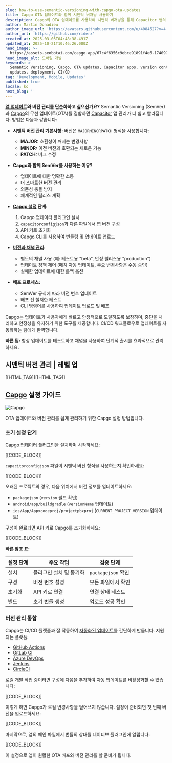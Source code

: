 ```yaml
---
slug: how-to-use-semantic-versioning-with-capgo-ota-updates
title: Capgo OTA 업데이트와 함께 시맨틱 버저닝 사용하기
description: Capgo의 OTA 업데이트를 사용하여 시맨틱 버저닝을 통해 Capacitor 앱의 업데이트와 버전 관리를 간소화하는 방법을 알아보세요.
author: Martin Donadieu
author_image_url: 'https://avatars.githubusercontent.com/u/4084527?v=4'
author_url: 'https://github.com/riderx'
created_at: 2025-03-03T04:48:38.491Z
updated_at: 2025-10-21T10:46:26.000Z
head_image: >-
  https://assets.seobotai.com/capgo.app/67c4f6356c9ebce91891f4e6-1740977344964.jpg
head_image_alt: 모바일 개발
keywords: >-
  Semantic Versioning, Capgo, OTA updates, Capacitor apps, version control, app
  updates, deployment, CI/CD
tag: 'Development, Mobile, Updates'
published: true
locale: ko
next_blog: ''
---
```


**[앱 업데이트](https://capgo.app/plugins/capacitor-updater/)와 버전 관리를 단순화하고 싶으신가요?** Semantic Versioning (SemVer)과 [Capgo](https://capgo.app/)의 무선 업데이트(OTA)를 결합하면 [Capacitor](https://capacitorjs.com/) 앱 관리가 더 쉽고 빨라집니다. 방법은 다음과 같습니다:

-   **시맨틱 버전 관리 기본사항:** 버전은 `MAJORMINORPATCH` 형식을 사용합니다:
    
    -   **MAJOR:** 호환성이 깨지는 변경사항
    -   **MINOR:** 이전 버전과 호환되는 새로운 기능
    -   **PATCH:** 버그 수정
-   **Capgo와 함께 SemVer를 사용하는 이유?**
    
    -   업데이트에 대한 명확한 소통
    -   더 스마트한 버전 관리
    -   의존성 충돌 방지
    -   체계적인 릴리스 계획
-   **[Capgo 설정](https://capgo.app/docs/cli/commands/) 단계:**
    
    1.  Capgo 업데이터 플러그인 설치
    2.  `capacitorconfigjson`과 다른 파일에서 앱 버전 구성
    3.  API 키로 초기화
    4.  [Capgo CLI](https://capgo.app/docs/cli/commands)를 사용하여 번들링 및 업데이트 업로드
-   **[버전과 채널 관리](https://capgo.app/docs/webapp/channels/):**
    
    -   별도의 채널 사용 (예: 테스트용 "beta", 안정 릴리스용 "production")
    -   업데이트 정책 제어 (패치 자동 업데이트, 주요 변경사항은 수동 승인)
    -   실패한 업데이트에 대한 롤백 옵션
-   **배포 프로세스:**
    
    -   SemVer 규칙에 따라 버전 번호 업데이트
    -   배포 전 철저한 테스트
    -   CLI 명령어를 사용하여 업데이트 업로드 및 배포

Capgo는 업데이트가 사용자에게 빠르고 안정적으로 도달하도록 보장하며, 중단을 처리하고 안정성을 유지하기 위한 도구를 제공합니다. CI/CD 워크플로우로 업데이트를 자동화하는 팀에게 완벽합니다.

**빠른 팁:** 항상 업데이트를 테스트하고 채널을 사용하여 단계적 출시를 효과적으로 관리하세요.

## 시맨틱 버전 관리 | 레벨 업

[[HTML_TAG]][[HTML_TAG]]

## [Capgo](https://capgo.app/) 설정 가이드

![Capgo](https://mars-images.imgix.net/seobot/screenshots/capgo.app-26aea05b7e2e737b790a9becb40f7bc5-2025-03-03.jpg?auto=compress)

OTA 업데이트와 버전 관리를 쉽게 관리하기 위한 Capgo 설정 방법입니다.

### 초기 설정 단계

[Capgo 업데이터 플러그인](https://capgo.app/docs/plugin/self-hosted/manual-update/)을 설치하며 시작하세요:

[[CODE_BLOCK]]

`capacitorconfigjson` 파일이 시맨틱 버전 형식을 사용하는지 확인하세요:

[[CODE_BLOCK]]

오래된 프로젝트의 경우, 다음 위치에서 버전 정보를 업데이트하세요:

-   `packagejson` (`version` 필드 확인)
-   `android/app/buildgradle` (`versionName` 업데이트)
-   `ios/App/Appxcodeproj/projectpbxproj` (`CURRENT_PROJECT_VERSION` 업데이트)

구성이 완료되면 API 키로 Capgo를 초기화하세요:

[[CODE_BLOCK]]

**빠른 참조 표:**

| 설정 단계 | 주요 작업 | 검증 단계 |
| --- | --- | --- |
| 설치 | 플러그인 설치 및 동기화 | `packagejson` 확인 |
| 구성 | 버전 번호 설정 | 모든 파일에서 확인 |
| 초기화 | API 키로 연결 | 연결 상태 테스트 |
| 빌드 | 초기 번들 생성 | 업로드 성공 확인 |

### 버전 관리 통합

Capgo는 CI/CD 플랫폼과 잘 작동하여 [자동화된 업데이트](https://capgo.app/docs/live-updates/update-behavior/)를 간단하게 만듭니다. 지원되는 플랫폼:

-   [GitHub Actions](https://docsgithubcom/actions)
-   [GitLab CI](https://docsgitlabcom/ee/ci/)
-   [Azure DevOps](https://azuremicrosoftcom/en-us/products/devops)
-   [Jenkins](https://wwwjenkinsio/)
-   [CircleCI](https://circlecicom/)

로컬 개발 작업 중이라면 구성에 다음을 추가하여 자동 업데이트를 비활성화할 수 있습니다:

[[CODE_BLOCK]]

이렇게 하면 Capgo가 로컬 변경사항을 덮어쓰지 않습니다. 설정이 준비되면 첫 번째 버전을 업로드하세요:

[[CODE_BLOCK]]

마지막으로, 앱의 메인 파일에서 번들의 상태를 네이티브 플러그인에 알립니다:

[[CODE_BLOCK]]

이 설정으로 앱이 원활한 OTA 배포와 버전 관리를 할 준비가 됩니다.
